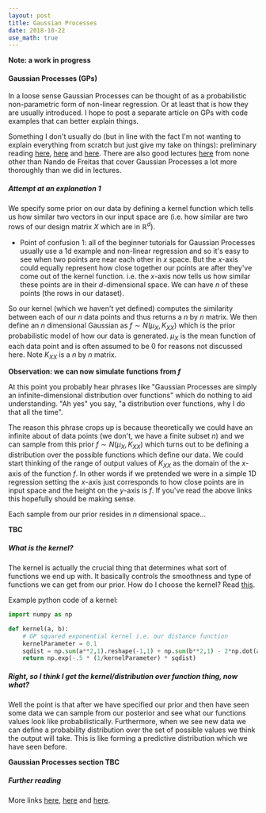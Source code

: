 ```yaml
---
layout: post
title: Gaussian Processes
date: 2018-10-22
use_math: true
---
```


**Note: a work in progress**

#### Gaussian Processes (GPs)

In a loose sense Gaussian Processes can be thought of as a probabilistic non-parametric form of non-linear regression. Or at least that is how they are usually introduced. I hope to post a separate article on GPs with code examples that can better explain things.

Something I don't usually do (but in line with the fact I'm not wanting to explain everything from scratch but just give my take on things): preliminary reading [here](http://katbailey.github.io/post/gaussian-processes-for-dummies/), [here](http://platypusinnovation.blogspot.com/2016/05/a-simple-intro-to-gaussian-processes.html) and [here](http://keyonvafa.com/gp-tutorial/). There are also good lectures [here](https://www.youtube.com/watch?v=4vGiHC35j9s&list=PLE6Wd9FR--EdyJ5lbFl8UuGjecvVw66F6&t=0s&index=9) from none other than Nando de Freitas that cover Gaussian Processes a lot more thoroughly than we did in lectures.

##### Attempt at an explanation 1

We specify some prior on our data by defining a kernel function which tells us how similar two vectors in our input space are (i.e. how similar are two rows of our design matrix $X$ which are in $\mathbb{R}^d)$.
  * Point of confusion 1: all of the beginner tutorials for Gaussian Processes usually use a 1d example and non-linear regression and so it's easy to see when two points are near each other in $x$ space. But the $x$-axis could equally represent how close together our points are after they've come out of the kernel function. i.e. the $x$-axis now tells us how similar these points are in their $d$-dimensional space. We can have $n$ of these points (the rows in our dataset).

So our kernel (which we haven't yet defined) computes the similarity between each of our $n$ data points and thus returns a $n$ by $n$ matrix. We then define an $n$ dimensional Gaussian as $f \sim N(\mu_X, K_{XX})$ which is the prior probabilistic model of how our data is generated. $\mu_X$ is the mean function of each data point and is often assumed to be 0 for reasons not discussed here. Note $K_{XX}$ is a $n$ by $n$ matrix.

**Observation: we can now simulate functions from $f$**



At this point you probably hear phrases like "Gaussian Processes are simply an infinite-dimensional distribution over functions" which do nothing to aid understanding. "Ah yes" you say, "a distribution over functions, why I do that all the time".

The reason this phrase crops up is because theoretically we could have an infinite about of data points (we don't, we have a finite subset $n$) and we can sample from this prior $f \sim N(\mu_X, K_{XX})$ which turns out to be defining a distribution over the possible functions which define our data. We could start thinking of the range of output values of $K_{XX}$ as the domain of the $x$-axis of the function $f$. In other words if we pretended we were in a simple 1D regression setting the $x$-axis just corresponds to how close points are in input space and the height on the $y$-axis is $f$. If you've read the above links this hopefully should be making sense.

Each sample from our prior resides in $n$ dimensional space...

**TBC**

##### What is the kernel?

The kernel is actually the crucial thing that determines what sort of functions we end up with. It basically controls the smoothness and type of functions we can get from our prior. How do I choose the kernel? Read [this](http://www.cs.toronto.edu/~duvenaud/cookbook/index.html).

Example python code of a kernel:
```python
import numpy as np

def kernel(a, b):
    # GP squared exponential kernel i.e. our distance function
    kernelParameter = 0.1
    sqdist = np.sum(a**2,1).reshape(-1,1) + np.sum(b**2,1) - 2*np.dot(a, b.T)
    return np.exp(-.5 * (1/kernelParameter) * sqdist)
```

##### Right, so I think I get the kernel/distribution over function thing, now what?

Well the point is that after we have specified our prior and then have seen some data we can sample from our posterior and see what our functions values look like probabilistically. Furthermore, when we see new data we can define a probability distribution over the set of possible values we think the output will take. This is like forming a predictive distribution which we have seen before.

**Gaussian Processes section TBC**

##### Further reading
More links [here](http://people.ee.duke.edu/~lcarin/David1.27.06.pdf), [here](https://www.linkedin.com/pulse/machine-learning-intuition-gaussian-processing-chen-yang) and [here](https://www.eurandom.tue.nl/events/workshops/2010/YESIV/Prog-Abstr_files/Ghahramani-lecture2.pdf).
